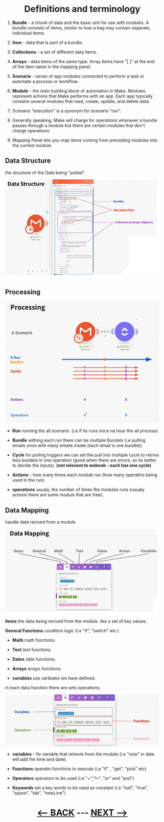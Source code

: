 
<div align="center">

# Definitions and terminology
</div>


1. __Bundle__ - a chunk of data and the basic unit for use with modules. A bundle consists of items, similar to how a bag may contain separate, individual items.
2. __Item__ - data that is part of a bundle.
  1. __Collections__ - a set of different data items.
  2. __Arrays__ - data items of the same type. Array items have "[ ]" at the end of the item name in the mapping panel.

3. __Scenario__ - series of app modules connected to perform a task or automate a process or workflow.
4. __Module__ - the main building block of automation in Make. Modules represent actions that Make performs with an app. Each app typically contains several modules that read, create, update, and delete data.
5. Scenario "execution" is a synonym for scenario "run".
6. Generally speaking, Make will charge for operations whenever a bundle passes through a module but there are certain modules that don't charge operations.
7. Mapping Panel lets you map items coming from preceding modules into the current module.
   
## Data Structure

the structure of the Data being "pulled".

![Data Structure](pic/data_structure.gif)

## Processing

![Processing](pic/processing.gif)

  * __Run__ running the all scenario. (i.e if its runs once na hour the all process)

  * __Bundle__ withing each run there can be multiple Bundels (i.e pulling emails once with many emails inside (each email is one bundle))

  * __Cycle__ for pulling triggers we can set the pull into multiple cycle to retrive less bundels in one operation (good when there are errors, so its better to devide the inputs). __(not relevent to webook - each has one cycle)__

  * __Actions__ - how many times each module run (how many operatins being used in the run).

  * __operations__ usualy, the number of times the modules runs (usualy actions there are some moduls that are free).

## Data Mapping

handle data recived from a module

![Data Mapping](pic/data_mapping.gif)

__items__ the data being recived from the module. like a set of key values.

__General Functions__  condition logic (i.e "if", "switch" etc.)

  * __Math__ math functions.

  * __Text__ text functions.

  * __Dates__ date functions.

  * __Arrays__ arrays functions.

  * __variables__ use varibales we have defined.


in each data function there are sets operations:

![Data Mapping](pic/data_mapping_constants.gif)

  * __variables__ - fix variable that retrevie from the module (i.e "now" in date will add the time and date).

  * __Functions__ operatin functions to execute (i.e "if" , "get", "pick" etc)

  * __Operators__ operators to be used (i.e "=","!=", "or" and "and")

  * __Keywords__ set a key words to be used as constant (i.e "null", "true", "space", "tab", "newLine")



<div align="center">

# [<-- BACK](data_mapping.md) --- [NEXT -->](data_mapping.md)
</div>
